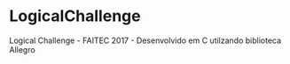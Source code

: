 # LogicalChallenge
Logical Challenge - FAITEC 2017 - Desenvolvido em C utilzando biblioteca Allegro
